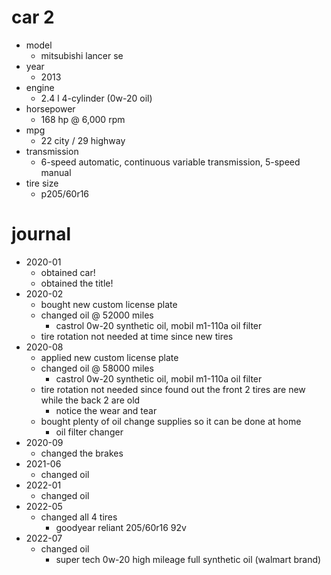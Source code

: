 # car 2

- model
  - mitsubishi lancer se
- year
  - 2013
- engine
  - 2.4 l 4-cylinder (0w-20 oil)
- horsepower
  - 168 hp @ 6,000 rpm
- mpg
  - 22 city / 29 highway
- transmission
  - 6-speed automatic, continuous variable transmission, 5-speed manual
- tire size
  - p205/60r16

# journal

- 2020-01
  - obtained car!
  - obtained the title!
- 2020-02
  - bought new custom license plate
  - changed oil @ 52000 miles
    - castrol 0w-20 synthetic oil, mobil m1-110a oil filter
  - tire rotation not needed at time since new tires
- 2020-08
  - applied new custom license plate
  - changed oil @ 58000 miles
    - castrol 0w-20 synthetic oil, mobil m1-110a oil filter
  - tire rotation not needed since found out the front 2 tires are new while the back 2 are old
    - notice the wear and tear
  - bought plenty of oil change supplies so it can be done at home
    - oil filter changer
- 2020-09
  - changed the brakes
- 2021-06
  - changed oil
- 2022-01
  - changed oil
- 2022-05
  - changed all 4 tires
    - goodyear reliant 205/60r16 92v
- 2022-07
  - changed oil
    - super tech 0w-20 high mileage full synthetic oil (walmart brand)
